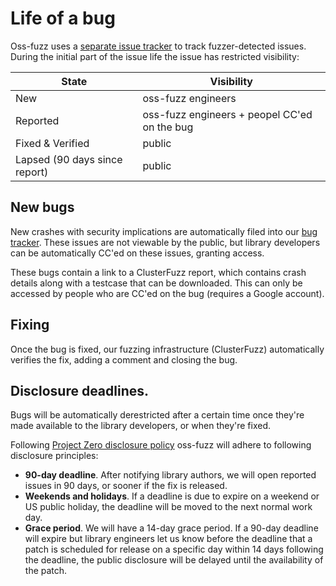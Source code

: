 # Life of a bug

Oss-fuzz uses a [separate issue tracker](https://bugs.chromium.org/p/oss-fuzz/issues/list) to track fuzzer-detected issues.
During the initial part of the issue life the issue has restricted visibility:

| State    | Visibility |
|----------|------------|
| New      | oss-fuzz engineers |
| Reported | oss-fuzz engineers + peopel CC'ed on the bug |
| Fixed & Verified | public |
| Lapsed (90 days since report) | public |

## New bugs

New crashes with security implications are automatically filed into our [bug
tracker](https://bugs.chromium.org/p/oss-fuzz/issues/list). These issues are not
viewable by the public, but library developers can be automatically CC'ed on
these issues, granting access.

These bugs contain a link to a ClusterFuzz report, which contains crash details
along with a testcase that can be downloaded. This can only be accessed by
people who are CC'ed on the bug (requires a Google account).

## Fixing

Once the bug is fixed, our fuzzing infrastructure (ClusterFuzz) automatically
verifies the fix, adding a comment and closing the bug.

## Disclosure deadlines.

Bugs will be automatically derestricted after a certain time once they're
made available to the library developers, or when they're fixed.

Following [Project Zero disclosure policy](https://googleprojectzero.blogspot.com/2015/02/feedback-and-data-driven-updates-to.html)
oss-fuzz will adhere to following disclosure principles:
  - **90-day deadline**. After notifying library authors, we will open reported
    issues in 90 days, or sooner if the fix is released.
  - **Weekends and holidays**. If a deadline is due to expire on a weekend or
    US public holiday, the deadline will be moved to the next normal work day.
  - **Grace period**. We will have a 14-day grace period. If a 90-day deadline
    will expire but library engineers let us know before the deadline that a
    patch is scheduled for release on a specific day within 14 days following
    the deadline, the public disclosure will be delayed until the availability
    of the patch.
